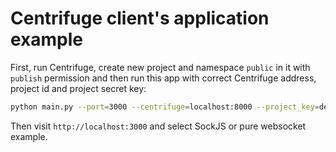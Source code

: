 Centrifuge client's application example
=======================================

First, run Centrifuge, create new project and namespace `public` in it with `publish` permission
and then run this app with correct Centrifuge address, project id and project secret key:

```bash
python main.py --port=3000 --centrifuge=localhost:8000 --project_key=development --project_secret=secret
```

Then visit `http://localhost:3000` and select SockJS or pure websocket example.
